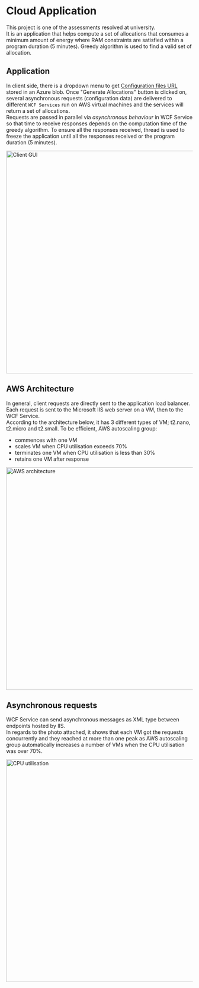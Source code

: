 # Cloud Application

This project is one of the assessments resolved at university. </br>
It is an application that helps compute a set of allocations that consumes a minimum amount of energy where RAM constraints are satisfied within a program duration (5 minutes). Greedy algorithm is used to find a valid set of allocation.

## Application

In client side, there is a dropdown menu to get [Configuration files URL](https://sit323sa.blob.core.windows.net/at2/TestSmall.cff) stored in an Azure blob. Once "Generate Allocations" button is clicked on, several asynchronous requests (configuration data) are delivered to different `WCF Services` run on AWS virtual machines and the services will return a set of allocations. </br>
Requests are passed in parallel via _asynchronous behaviour_ in WCF Service so that time to receive responses depends on the computation time of the greedy algorithm. To ensure all the responses received, thread is used to freeze the application until all the responses received or the program duration (5 minutes).

<img width="600" alt="Client GUI" src="https://user-images.githubusercontent.com/57608628/148644082-400547d0-7090-4463-879f-75938a73250c.png">

## AWS Architecture

In general, client requests are directly sent to the application load balancer. Each request is sent to the Microsoft IIS web server on a VM, then to the WCF Service. </br>
According to the architecture below, it has 3 different types of VM; t2.nano, t2.micro and t2.small. To be efficient, AWS autoscaling group:

- commences with one VM
- scales VM when CPU utilisation exceeds 70%
- terminates one VM when CPU utilisation is less than 30%
- retains one VM after response

<img width="600" alt="AWS architecture" src="https://user-images.githubusercontent.com/57608628/148643941-ec1c328f-058c-48fa-adaf-cd43af082f30.png">

## Asynchronous requests

WCF Service can send asynchronous messages as XML type between endpoints hosted by IIS. </br>
In regards to the photo attached, it shows that each VM got the requests concurrently and they reached at more than one peak as AWS autoscaling group automatically increases a number of VMs when the CPU utilisation was over 70%. </br>

<img width="600" alt="CPU utilisation" src="https://user-images.githubusercontent.com/57608628/148681383-d402f10d-5b68-45ff-bcfb-d62957a3125a.png">
